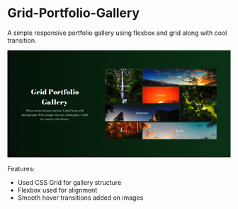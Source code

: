 # Grid-Portfolio-Gallery
A simple responsive portfolio gallery using flexbox and grid along with cool transition.

![image alt](https://github.com/subhamrudra/grid-portfolio-gallery/blob/main/screenshot.png?raw=true)

Features:
- Used CSS Grid for gallery structure
- Flexbox used for alignment
- Smooth hover transitions added on images
